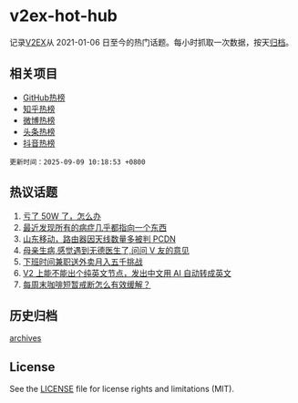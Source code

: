 # v2ex-hot-hub

 记录[V2EX](https://www.v2ex.com/)从 2021-01-06 日至今的热门话题。每小时抓取一次数据，按天[归档](archives)。
 
 ## 相关项目

- [GitHub热榜](https://github.com/lonnyzhang423/github-hot-hub)
- [知乎热榜](https://github.com/lonnyzhang423/zhihu-hot-hub)
- [微博热榜](https://github.com/lonnyzhang423/weibo-hot-hub)
- [头条热榜](https://github.com/lonnyzhang423/toutiao-hot-hub)
- [抖音热榜](https://github.com/lonnyzhang423/douyin-hot-hub)


 `更新时间：2025-09-09 10:18:53 +0800`

## 热议话题

1. [亏了 50W 了，怎么办](https://www.v2ex.com/t/1157737)
1. [最近发现所有的病症几乎都指向一个东西](https://www.v2ex.com/t/1157762)
1. [山东移动，路由器因天线数量多被判 PCDN](https://www.v2ex.com/t/1157739)
1. [母亲生病,感觉遇到无德医生了,问问 V 友的意见](https://www.v2ex.com/t/1157822)
1. [下班时间兼职送外卖月入五千挑战](https://www.v2ex.com/t/1157829)
1. [V2 上能不能出个纯英文节点，发出中文用 AI 自动转成英文](https://www.v2ex.com/t/1157732)
1. [每周末咖啡短暂戒断怎么有效缓解？](https://www.v2ex.com/t/1157726)

## 历史归档

[archives](archives)

## License

See the [LICENSE](LICENSE) file for license rights and limitations (MIT).
